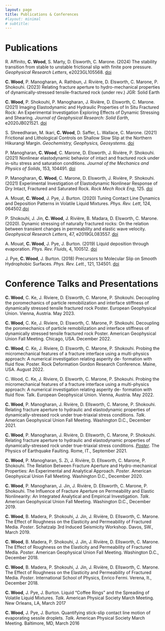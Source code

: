 ```yaml
---
layout: page
title: Publications & Conferences
#layout: minimal
# subtitle:
---
```


# Publications

R. Affinito, **C. Wood**, S. Marty, D. Elsworth, C. Marone. (2024) The stability transition from stable to unstable frictional slip with finite pore pressure. _Geophysical Research Letters_, e2023GL105568. [doi](https://doi.org/10.1029/2023GL105568)

**C. Wood**, P. Manogharan, A. Rathbun, J. Rivière, D. Elsworth, C. Marone, P. Shokouhi. (2023) Relating fracture aperture to hydro-mechanical properties of dynamically-stressed tensile-fractured rock (under rev.) JGR: Solid Earth

**C. Wood**, P. Shokouhi, P. Manogharan, J. Rivière, D. Elsworth, C. Marone. (2021) Imaging Elastodynamic and Hydraulic Properties of In Situ Fractured Rock: An Experimental Investigation Exploring Effects of Dynamic Stressing and Shearing. _Journal of Geophysical Research: Solid Earth_, e2020JB021521. [doi](https://doi.org/10.1029/2020JB021521)

S. Shreedharan, M. Ikari, **C. Wood**, D. Saffer, L. Wallace, C. Marone. (2021) Frictional and Lithological Controls on Shallow Slow Slip at the Northern Hikurangi Margin. _Geochemistry, Geophysics, Geosystems_. [doi](https://doi.org/10.1002/essoar.10507803.1)

P. Manogharan, **C. Wood**, C. Marone, D. Elsworth, J. Rivière, P. Shokouhi. (2021) Nonlinear elastodynamic behavior of intact and fractured rock under in-situ stress and saturation conditions. _Journal of the Mechanics and Physics of Solids_, 153, 104491. [doi](https://doi.org/10.1016/j.jmps.2021.104491)

P. Manogharan, **C. Wood**, C. Marone, D. Elsworth, J. Rivière, P. Shokouhi. (2021) Experimental Investigation of Elastodynamic Nonlinear Response of Dry Intact, Fractured and Saturated Rock. _Rock Mech Rock Eng_, 125. [doi](https://doi.org/10.1029/2020JB019767)

A. Mouat, **C. Wood**, J. Pye, J. Burton. (2020) Tuning Contact Line Dynamics and Deposition Patterns in Volatile Liquid Mixtures. _Phys. Rev. Lett_, 124, 064502.[doi](https://doi.org/10.1103/APS.DFD.2018.GFM.P0056)

P. Shokouhi, J. Jin, **C. Wood**, J. Rivière, B. Madara, D. Elsworth, C. Marone. (2020). Dynamic stressing of naturally fractured rocks: On the relation between transient changes in permeability and elastic wave velocity. _Geophysical Research Letters_, 47, e2019GL083557. [doi](https://doi.org/10.1029/2019GL083557)

A. Mouat, **C. Wood**, J. Pye, J. Burton. (2019) Liquid deposition through evaporation. _Phys. Rev. Fluids_, 4, 100512. [doi](https://doi.org/10.1103/APS.DFD.2018.GFM.P0056)

J. Pye, **C. Wood**, J. Burton. (2018) Precursors to Molecular Slip on Smooth Hydrophobic Surfaces. _Phys. Rev. Lett._, 121, 134501. [doi](https://doi.org/10.1103/PhysRevLett.121.134501)


# Conference Talks and Presentations

**C. Wood**, C. Ke, J. Riviere, D. Elsworth, C. Marone, P. Shokouhi. Decoupling the poromechanics of particle remobilization and interface stiffness of dynamically stressed tensile fractured rock Poster. European Geophysical Union. Vienna, Austria. May 2023.

**C. Wood**, C. Ke, J. Riviere, D. Elsworth, C. Marone, P. Shokouhi. Decoupling the poromechanics of particle remobilization and interface stiffness of dynamically stressed tensile fractured rock Poster. American Geophysical Union Fall Meeting. Chicago, USA. December 2022.

**C. Wood**, C. Ke, J. Riviere, D. Elsworth, C. Marone, P. Shokouhi. Probing the micromechanical features of a fracture interface using a multi-physics approach: A numerical investigation relating asperity de- formation with fluid flow. Poster. Rock Deformation Gordon Research Conference. Maine, USA. August 2022.

C. Wood, C. Ke, J. Riviere, D. Elsworth, C. Marone, P. Shokouhi. Probing the micromechanical features of a fracture interface using a multi-physics approach: A numerical investigation relating asperity de- formation with fluid flow. Talk. European Geophysical Union. Vienna, Austria. May 2022.

**C. Wood**, P. Manogharan, J. Rivière, D. Ellsworth, C. Marone, P. Shokouhi. Relating fracture aperture to hydraulic and elastodynamic properties of dynamically-stressed rock under true-triaxial stress conditions. _Talk_. American Geophysical Union Fall Meeting. Washington D.C., December 2021.

**C. Wood**, P. Manogharan, J. Rivière, D. Ellsworth, C. Marone, P. Shokouhi. Relating fracture aperture to hydraulic and elastodynamic properties of dynamically-stressed rock under true-triaxial stress conditions. [_Poster_](posters/FractureAperture_poster_ClayEWood.pdf). The Physics of Earthquake Faulting. Rome, IT., September 2021.

**C. Wood**, P. Manogharan, S. Zi, J. Rivière, D. Ellsworth, C. Marone, P. Shokouhi. The Relation Between Fracture Aperture and Hydro-mechanical Properties: An Experimental and Analytical Approach. _Poster_. American Geophysical Union Fall Meeting. Washington D.C., December 2020.

**C. Wood**, P. Manogharan, J. Jin, J. Rivière, D. Ellsworth, C. Marone, P. Shokouhi. The Influence of Fracture Aperture on Permeability and Elastic Nonlinearity: An Integrated Analytical and Empirical Investigation. _Talk_. American Geophysical Union Fall Meeting. Washington D.C., December 2019.  

**C. Wood**, B. Madera, P. Shokouhi, J. Jin, J. Rivière, D. Ellsworth, C. Marone. The Effect of Roughness on the Elasticity and Permeability of Fractured Media. _Poster_. Schatzalp 3rd Induced Seismicity Workshop. Davos, SW., March 2019.  

**C. Wood**, B. Madera, P. Shokouhi, J. Jin, J. Rivière, D. Ellsworth, C. Marone. The Effect of Roughness on the Elasticity and Permeability of Fractured Media. _Poster_. American Geophysical Union Fall Meeting. Washington D.C., December 2018.

**C. Wood**, B. Madera, P. Shokouhi, J. Jin, J. Rivière, D. Ellsworth, C. Marone. The Effect of Roughness on the Elasticity and Permeability of Fractured Media. _Poster_. International School of Physics, Enrico Fermi. Verena, It., December 2018.

**C. Wood**, J. Pye, J. Burton. Liquid “Coffee Rings” and the Spreading of Volatile Liquid Mixtures. _Talk_. American Physical Society March Meeting. New Orleans, LA, March 2017

**C. Wood**, J. Pye, J. Burton. Quantifying stick-slip contact line motion of evaporating sessile droplets. _Talk_. American Physical Society March Meeting. Baltimore, MD, March 2016
